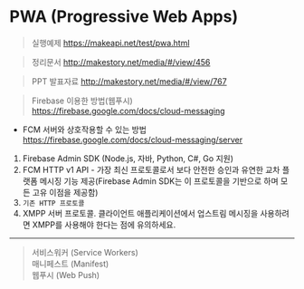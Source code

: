 # PWA (Progressive Web Apps)  

> 실행예제
https://makeapi.net/test/pwa.html  
  
> 정리문서 
http://makestory.net/media/#/view/456  
  
> PPT 발표자료
http://makestory.net/media/#/view/767  

> Firebase 이용한 방법(웹푸시)  
https://firebase.google.com/docs/cloud-messaging  

- FCM 서버와 상호작용할 수 있는 방법  
https://firebase.google.com/docs/cloud-messaging/server  
1. Firebase Admin SDK (Node.js, 자바, Python, C#, Go 지원)  
2. FCM HTTP v1 API - 가장 최신 프로토콜로서 보다 안전한 승인과 유연한 교차 플랫폼 메시징 기능 제공(Firebase Admin SDK는 이 프로토콜을 기반으로 하며 모든 고유 이점을 제공함)  
3. `기존 HTTP 프로토콜`  
4. XMPP 서버 프로토콜. 클라이언트 애플리케이션에서 업스트림 메시징을 사용하려면 XMPP를 사용해야 한다는 점에 유의하세요.  
  
----------

> 서비스워커 (Service Workers)  
> 매니페스트 (Manifest)  
> 웹푸시 (Web Push)  

